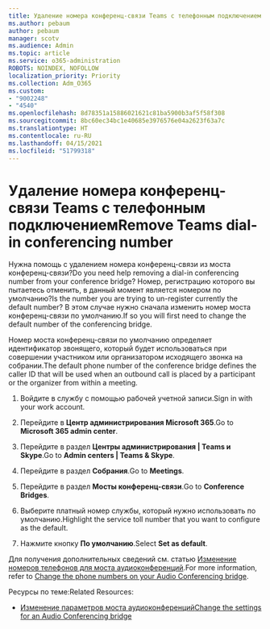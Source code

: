 ```yaml
---
title: Удаление номера конференц-связи Teams с телефонным подключением
ms.author: pebaum
author: pebaum
manager: scotv
ms.audience: Admin
ms.topic: article
ms.service: o365-administration
ROBOTS: NOINDEX, NOFOLLOW
localization_priority: Priority
ms.collection: Adm_O365
ms.custom:
- "9002248"
- "4540"
ms.openlocfilehash: 8d78351a15886021621c81ba5900b3af5f58f308
ms.sourcegitcommit: 8bc60ec34bc1e40685e3976576e04a2623f63a7c
ms.translationtype: HT
ms.contentlocale: ru-RU
ms.lasthandoff: 04/15/2021
ms.locfileid: "51799318"
---
```

# <a name="remove-teams-dial-in-conferencing-number"></a><span data-ttu-id="6ed9e-102">Удаление номера конференц-связи Teams с телефонным подключением</span><span class="sxs-lookup"><span data-stu-id="6ed9e-102">Remove Teams dial-in conferencing number</span></span>

<span data-ttu-id="6ed9e-103">Нужна помощь с удалением номера конференц-связи из моста конференц-связи?</span><span class="sxs-lookup"><span data-stu-id="6ed9e-103">Do you need help removing a dial-in conferencing number from your conference bridge?</span></span> <span data-ttu-id="6ed9e-104">Номер, регистрацию которого вы пытаетесь отменить, в данный момент является номером по умолчанию?</span><span class="sxs-lookup"><span data-stu-id="6ed9e-104">Is the number you are trying to un-register currently the default number?</span></span> <span data-ttu-id="6ed9e-105">В этом случае нужно сначала изменить номер моста конференц-связи по умолчанию.</span><span class="sxs-lookup"><span data-stu-id="6ed9e-105">If so you will first need to change the default number of the conferencing bridge.</span></span>

<span data-ttu-id="6ed9e-106">Номер моста конференц-связи по умолчанию определяет идентификатор звонящего, который будет использоваться при совершении участником или организатором исходящего звонка на собрании.</span><span class="sxs-lookup"><span data-stu-id="6ed9e-106">The default phone number of the conference bridge defines the caller ID that will be used when an outbound call is placed by a participant or the organizer from within a meeting.</span></span>

1. <span data-ttu-id="6ed9e-107">Войдите в службу с помощью рабочей учетной записи.</span><span class="sxs-lookup"><span data-stu-id="6ed9e-107">Sign in with your work account.</span></span>

2. <span data-ttu-id="6ed9e-108">Перейдите в **Центр администрирования Microsoft 365**.</span><span class="sxs-lookup"><span data-stu-id="6ed9e-108">Go to **Microsoft 365 admin center**.</span></span>

3. <span data-ttu-id="6ed9e-109">Перейдите в раздел **Центры администрирования | Teams и Skype**.</span><span class="sxs-lookup"><span data-stu-id="6ed9e-109">Go to **Admin centers | Teams & Skype**.</span></span>

4. <span data-ttu-id="6ed9e-110">Перейдите в раздел **Собрания**.</span><span class="sxs-lookup"><span data-stu-id="6ed9e-110">Go to **Meetings**.</span></span>

5. <span data-ttu-id="6ed9e-111">Перейдите в раздел **Мосты конференц-связи**.</span><span class="sxs-lookup"><span data-stu-id="6ed9e-111">Go to **Conference Bridges**.</span></span>

6. <span data-ttu-id="6ed9e-112">Выберите платный номер службы, который нужно использовать по умолчанию.</span><span class="sxs-lookup"><span data-stu-id="6ed9e-112">Highlight the service toll number that you want to configure as the default.</span></span>

7. <span data-ttu-id="6ed9e-113">Нажмите кнопку **По умолчанию**.</span><span class="sxs-lookup"><span data-stu-id="6ed9e-113">Select **Set as default**.</span></span>

<span data-ttu-id="6ed9e-114">Для получения дополнительных сведений см. статью [Изменение номеров телефонов для моста аудиоконференций](https://docs.microsoft.com/microsoftteams/change-the-phone-numbers-on-your-audio-conferencing-bridge).</span><span class="sxs-lookup"><span data-stu-id="6ed9e-114">For more information, refer to [Change the phone numbers on your Audio Conferencing bridge](https://docs.microsoft.com/microsoftteams/change-the-phone-numbers-on-your-audio-conferencing-bridge).</span></span>

<span data-ttu-id="6ed9e-115">Ресурсы по теме:</span><span class="sxs-lookup"><span data-stu-id="6ed9e-115">Related Resources:</span></span>

- [<span data-ttu-id="6ed9e-116">Изменение параметров моста аудиоконференций</span><span class="sxs-lookup"><span data-stu-id="6ed9e-116">Change the settings for an Audio Conferencing bridge</span></span>](https://docs.microsoft.com/microsoftteams/change-the-settings-for-an-audio-conferencing-bridge)
